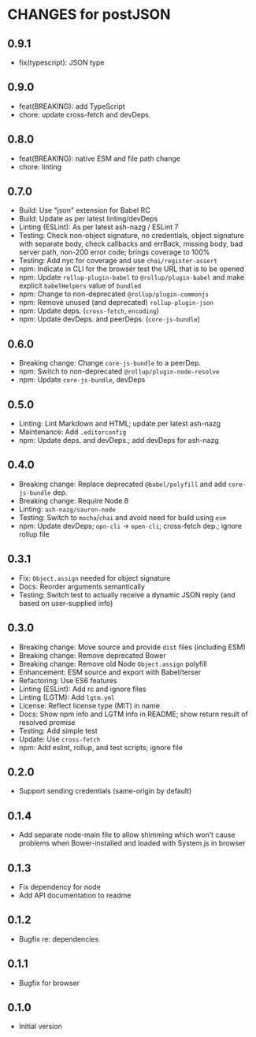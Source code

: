 # CHANGES for postJSON

## 0.9.1

- fix(typescript): JSON type

## 0.9.0

- feat(BREAKING): add TypeScript
- chore: update cross-fetch and devDeps.

## 0.8.0

- feat(BREAKING): native ESM and file path change
- chore: linting

## 0.7.0

- Build: Use "json" extension for Babel RC
- Build: Update as per latest linting/devDeps
- Linting (ESLint): As per latest ash-nazg / ESLint 7
- Testing: Check non-object signature, no credentials, object signature
   with separate body, check callbacks and errBack, missing body, bad
   server path, non-200 error code; brings coverage to 100%
- Testing: Add nyc for coverage and use `chai/register-assert`
- npm: Indicate in CLI for the browser test the URL that is to be opened
- npm: Update `rollup-plugin-babel` to `@rollup/plugin-babel`
    and make explicit `babelHelpers` value of `bundled`
- npm: Change to non-deprecated `@rollup/plugin-commonjs`
- npm: Remove unused (and deprecated) `rollup-plugin-json`
- npm: Update deps. (`cross-fetch`, `encoding`)
- npm: Update devDeps. and peerDeps. (`core-js-bundle`)

## 0.6.0

- Breaking change: Change `core-js-bundle` to a peerDep.
- npm: Switch to non-deprecated `@rollup/plugin-node-resolve`
- npm: Update `core-js-bundle`, devDeps

## 0.5.0

- Linting: Lint Markdown and HTML; update per latest ash-nazg
- Maintenance: Add `.editorconfig`
- npm: Update deps. and devDeps.; add devDeps for ash-nazg

## 0.4.0

- Breaking change: Replace deprecated `@babel/polyfill` and add
  `core-js-bundle` dep.
- Breaking change: Require Node 8
- Linting: `ash-nazg/sauron-node`
- Testing: Switch to `mocha`/`chai` and avoid need for build using `esm`
- npm: Update devDeps; `opn-cli` -> `open-cli`; cross-fetch dep.; ignore
  rollup file

## 0.3.1

- Fix: `Object.assign` needed for object signature
- Docs: Reorder arguments semantically
- Testing: Switch test to actually receive a dynamic JSON reply (and based on user-supplied info)

## 0.3.0

- Breaking change: Move source and provide `dist` files (including ESM)
- Breaking change: Remove deprecated Bower
- Breaking change: Remove old Node `Object.assign` polyfill
- Enhancement: ESM source and export with Babel/terser
- Refactoring: Use ES6 features
- Linting (ESLint): Add rc and ignore files
- Linting (LGTM): Add `lgtm.yml`
- License: Reflect license type (MIT) in name
- Docs: Show npm info and LGTM info in README; show return result of resolved promise
- Testing: Add simple test
- Update: Use `cross-fetch`
- npm: Add eslint, rollup, and test scripts; ignore file

## 0.2.0

- Support sending credentials (same-origin by default)

## 0.1.4

- Add separate node-main file to allow shimming which won't cause problems when Bower-installed and loaded with System.js in browser

## 0.1.3

- Fix dependency for node
- Add API documentation to readme

## 0.1.2

- Bugfix re: dependencies

## 0.1.1

- Bugfix for browser

## 0.1.0

- Initial version
